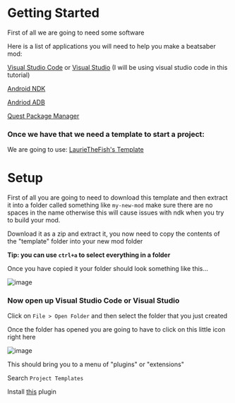 # Getting Started

First of all we are going to need some software

Here is a list of applications you will need to help you make a beatsaber mod:

[Visual Studio Code](https://code.visualstudio.com/) or [Visual Studio](https://visualstudio.microsoft.com/) (I will be using visual studio code in this tutorial)

[Android NDK](https://developer.android.com/ndk/downloads)

[Andriod ADB](https://developer.android.com/studio/releases/platform-tools)

[Quest Package Manager](https://github.com/sc2ad/questpackagemanager)

### Once we have that we need a template to start a project:

We are going to use: [LaurieTheFish's Template](https://github.com/Lauriethefish/quest-mod-template)

# Setup
<a id="setup"></a>

First of all you are going to need to download this template and then extract it into a folder called something like `my-new-mod` make sure there are no spaces in the name otherwise this will cause issues with ndk when you try to build your mod.

Download it as a zip and extract it, you now need to copy the contents of the "template" folder into your new mod folder

**Tip: you can use `ctrl+a` to select everything in a folder**

Once you have copied it your folder should look something like this...

![image](https://user-images.githubusercontent.com/57566773/132738870-0da6f127-fe20-4fca-b202-bde521c1151b.png)

### Now open up Visual Studio Code or Visual Studio

Click on `File > Open Folder` and then select the folder that you just created

Once the folder has opened you are going to have to click on this little icon right here

![image](https://user-images.githubusercontent.com/57566773/132739318-647a99b5-bea6-4063-8d3f-94ed34feb510.png)

This should bring you to a menu of "plugins" or "extensions"

Search `Project Templates`

Install [this](https://marketplace.visualstudio.com/items?itemName=cantonios.project-templates) plugin

